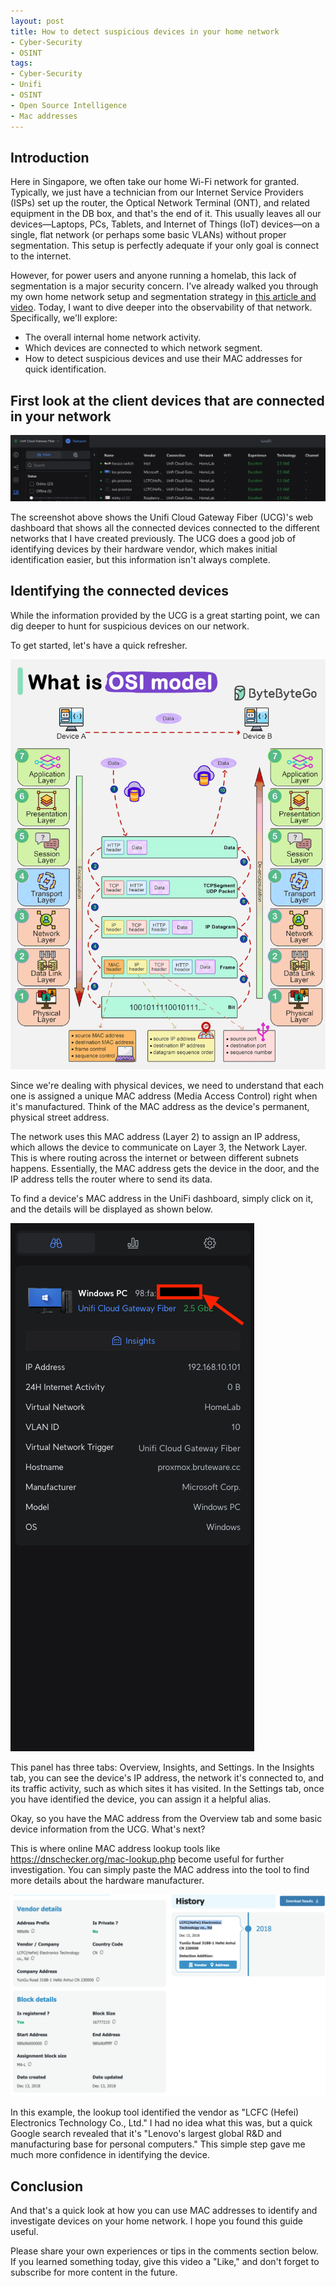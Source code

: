 ```yaml
---
layout: post
title: How to detect suspicious devices in your home network
- Cyber-Security
- OSINT
tags:
- Cyber-Security
- Unifi
- OSINT
- Open Source Intelligence
- Mac addresses
---
```


## Introduction

Here in Singapore, we often take our home Wi-Fi network for granted. Typically, we just have a technician from our Internet Service Providers (ISPs) set up the router, the Optical Network Terminal (ONT), and related equipment in the DB box, and that's the end of it. This usually leaves all our devices—Laptops, PCs, Tablets, and Internet of Things (IoT) devices—on a single, flat network (or perhaps some basic VLANs) without proper segmentation. This setup is perfectly adequate if your only goal is connect to the internet.

However, for power users and anyone running a homelab, this lack of segmentation is a major security concern. I've already walked you through my own home network setup and segmentation strategy in [this article and video](https://greatsghomelab.github.io/posts/setting-up-secure-home-network-in-singapore/). Today, I want to dive deeper into the observability of that network. Specifically, we'll explore:

- The overall internal home network activity.
- Which devices are connected to which network segment.
- How to detect suspicious devices and use their MAC addresses for quick identification.

## First look at the client devices that are connected in your network

![UCG connected devices](/assets/img/detectthreats/Screenshot-2025-10-06-at-4.50.47-PM.png)

The screenshot above shows the Unifi Cloud Gateway Fiber (UCG)'s web dashboard that shows all the connected devices connected to the different networks that I have created previously. The UCG does a good job of identifying devices by their hardware vendor, which makes initial identification easier, but this information isn't always complete.

## Identifying the connected devices

While the information provided by the UCG is a great starting point, we can dig deeper to hunt for suspicious devices on our network.

To get started, let's have a quick refresher.

![tcpiposi](/assets/img/detectthreats/osianimated.gif)

Since we're dealing with physical devices, we need to understand that each one is assigned a unique MAC address (Media Access Control) right when it's manufactured. Think of the MAC address as the device's permanent, physical street address.

The network uses this MAC address (Layer 2) to assign an IP address, which allows the device to communicate on Layer 3, the Network Layer. This is where routing across the internet or between different subnets happens. Essentially, the MAC address gets the device in the door, and the IP address tells the router where to send its data.

To find a device's MAC address in the UniFi dashboard, simply click on it, and the details will be displayed as shown below.

![macddr](/assets/img/detectthreats/Screenshot-2025-10-06-at-4.53.04-PM.png)

This panel has three tabs: Overview, Insights, and Settings. In the Insights tab, you can see the device's IP address, the network it's connected to, and its traffic activity, such as which sites it has visited. In the Settings tab, once you have identified the device, you can assign it a helpful alias.

Okay, so you have the MAC address from the Overview tab and some basic device information from the UCG. What's next?

This is where online MAC address lookup tools like <https://dnschecker.org/mac-lookup.php> become useful for further investigation. You can simply paste the MAC address into the tool to find more details about the hardware manufacturer.

![dnschecker](/assets/img/detectthreats/Screenshot-2025-10-07-at-1.51.24-PM.png)

In this example, the lookup tool identified the vendor as "LCFC (Hefei) Electronics Technology Co., Ltd." I had no idea what this was, but a quick Google search revealed that it's "Lenovo's largest global R&D and manufacturing base for personal computers." This simple step gave me much more confidence in identifying the device.

## Conclusion

And that's a quick look at how you can use MAC addresses to identify and investigate devices on your home network. I hope you found this guide useful.

Please share your own experiences or tips in the comments section below. If you learned something today, give this video a "Like," and don't forget to subscribe for more content in the future.

